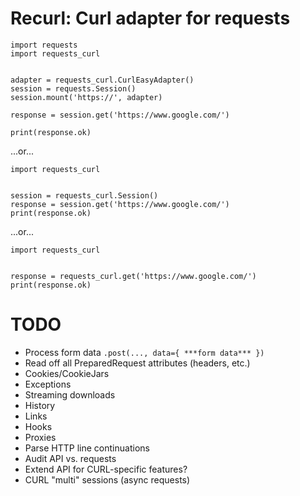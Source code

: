 # Recurl: Curl adapter for requests

```
import requests
import requests_curl


adapter = requests_curl.CurlEasyAdapter()
session = requests.Session()
session.mount('https://', adapter)

response = session.get('https://www.google.com/')

print(response.ok)
```

...or...

```
import requests_curl


session = requests_curl.Session()
response = session.get('https://www.google.com/')
print(response.ok)
```

...or...

```
import requests_curl


response = requests_curl.get('https://www.google.com/')
print(response.ok)
```

# TODO

* Process form data `.post(..., data={ ***form data*** })`
* Read off all PreparedRequest attributes (headers, etc.)
* Cookies/CookieJars
* Exceptions
* Streaming downloads
* History
* Links
* Hooks
* Proxies
* Parse HTTP line continuations
* Audit API vs. requests
* Extend API for CURL-specific features?
* CURL "multi" sessions (async requests)

